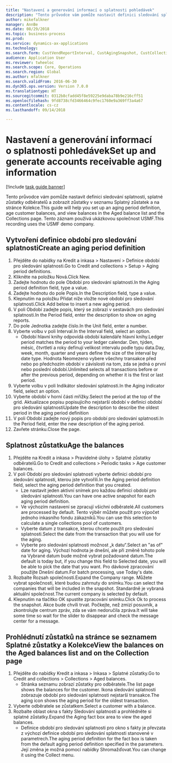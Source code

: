 ```yaml
--- 
title: "Nastavení a generování informací o splatnosti pohledávek"
description: "Tento průvodce vám pomůže nastavit definici sledování splatnosti, splatné zůstatky odběratelů a zobrazit zůstatky v seznamu Splatný zůstatek a na stránce Kolekce."
author: mikefalkner
manager: AnnBe
ms.date: 08/29/2018
ms.topic: business-process
ms.prod: 
ms.service: dynamics-ax-applications
ms.technology: 
ms.search.form: CustVendReportInterval, CustAgingSnapshot, CustCollectionsPoolsListPage, CustCollections
audience: Application User
ms.reviewer: twheeloc
ms.search.scope: Core, Operations
ms.search.region: Global
ms.author: mfalkner
ms.search.validFrom: 2016-06-30
ms.dyn365.ops.version: Version 7.0.0
ms.translationtype: HT
ms.sourcegitcommit: 0312b8cfadd45f8e59225e9daba78b9e216cff51
ms.openlocfilehash: 9fd8738cfd3466464c9fec1760e9a369ff3a4a67
ms.contentlocale: cs-cz
ms.lasthandoff: 09/14/2018

---
```

# <a name="set-up-and-generate-accounts-receivable-aging-information"></a><span data-ttu-id="ea632-103">Nastavení a generování informací o splatnosti pohledávek</span><span class="sxs-lookup"><span data-stu-id="ea632-103">Set up and generate accounts receivable aging information</span></span>

[!include [task guide banner](../../includes/task-guide-banner.md)]

<span data-ttu-id="ea632-104">Tento průvodce vám pomůže nastavit definici sledování splatnosti, splatné zůstatky odběratelů a zobrazit zůstatky v seznamu Splatný zůstatek a na stránce Kolekce.</span><span class="sxs-lookup"><span data-stu-id="ea632-104">This guide will help you set up an aging period definition, age customer balances, and view balances in the Aged balance list and the Collections page.</span></span> <span data-ttu-id="ea632-105">Tento záznam používá ukázkovou společnost USMF.</span><span class="sxs-lookup"><span data-stu-id="ea632-105">This recording uses the USMF demo company.</span></span>


## <a name="create-an-aging-period-definition"></a><span data-ttu-id="ea632-106">Vytvoření definice období pro sledování splatnosti</span><span class="sxs-lookup"><span data-stu-id="ea632-106">Create an aging period definition</span></span>
1. <span data-ttu-id="ea632-107">Přejděte do nabídky na Kredit a inkasa > Nastavení > Definice období pro sledování splatnosti.</span><span class="sxs-lookup"><span data-stu-id="ea632-107">Go to Credit and collections > Setup > Aging period definitions.</span></span>
2. <span data-ttu-id="ea632-108">Klikněte na položku Nová.</span><span class="sxs-lookup"><span data-stu-id="ea632-108">Click New.</span></span>
3. <span data-ttu-id="ea632-109">Zadejte hodnotu do pole Období pro sledování splatnosti.</span><span class="sxs-lookup"><span data-stu-id="ea632-109">In the Aging period definition field, type a value.</span></span>
4. <span data-ttu-id="ea632-110">Zadejte hodnotu do pole Popis.</span><span class="sxs-lookup"><span data-stu-id="ea632-110">In the Description field, type a value.</span></span>
5. <span data-ttu-id="ea632-111">Klepnutím na položku Přidat níže vložte nové období pro sledování splatnosti.</span><span class="sxs-lookup"><span data-stu-id="ea632-111">Click Add below to insert a new aging period.</span></span>
6. <span data-ttu-id="ea632-112">V poli Období zadejte popis, který se zobrazí v sestavách pro sledování splatnosti.</span><span class="sxs-lookup"><span data-stu-id="ea632-112">In the Period field, enter the description to show on aging reports.</span></span>
7. <span data-ttu-id="ea632-113">Do pole Jednotka zadejte číslo.</span><span class="sxs-lookup"><span data-stu-id="ea632-113">In the Unit field, enter a number.</span></span>
8. <span data-ttu-id="ea632-114">Vyberte volbu v poli Interval.</span><span class="sxs-lookup"><span data-stu-id="ea632-114">In the Interval field, select an option.</span></span>
    * <span data-ttu-id="ea632-115">Období hlavní knihy odpovídá období kalendáře hlavní knihy.</span><span class="sxs-lookup"><span data-stu-id="ea632-115">Ledger period matches the period to your ledger calendar.</span></span> <span data-ttu-id="ea632-116">Den, týden, měsíc, čtvrtletí a roky definují velikost intervalu podle typu data.</span><span class="sxs-lookup"><span data-stu-id="ea632-116">Day, week, month, quarter and years define the size of the interval by date type.</span></span> <span data-ttu-id="ea632-117">Hodnota Neomezeno vybere všechny transakce před nebo po předchozím období v závislosti na tom, zda se jedná o první nebo poslední období.</span><span class="sxs-lookup"><span data-stu-id="ea632-117">Unlimited selects all transactions before or after the previous period, depending on whether it is the first or last period.</span></span>  
9. <span data-ttu-id="ea632-118">Vyberte volbu v poli Indikátor sledování splatnosti.</span><span class="sxs-lookup"><span data-stu-id="ea632-118">In the Aging indicator field, select an option.</span></span>
10. <span data-ttu-id="ea632-119">Vyberte období v horní části mřížky.</span><span class="sxs-lookup"><span data-stu-id="ea632-119">Select the period at the top of the grid.</span></span> <span data-ttu-id="ea632-120">Aktualizace popisu popisujícího nejstarší období v definici období pro sledování splatnosti</span><span class="sxs-lookup"><span data-stu-id="ea632-120">Update the description to describe the oldest period in the aging period definition</span></span>
11. <span data-ttu-id="ea632-121">V poli Období zadejte nový popis pro období pro sledování splatnosti.</span><span class="sxs-lookup"><span data-stu-id="ea632-121">In the Period field, enter the new description of the aging period.</span></span>
12. <span data-ttu-id="ea632-122">Zavřete stránku.</span><span class="sxs-lookup"><span data-stu-id="ea632-122">Close the page.</span></span>

## <a name="age-the-balances"></a><span data-ttu-id="ea632-123">Splatnost zůstatku</span><span class="sxs-lookup"><span data-stu-id="ea632-123">Age the balances</span></span>
1. <span data-ttu-id="ea632-124">Přejděte na Kredit a inkasa > Pravidelné úlohy > Splatné zůstatky odběratelů.</span><span class="sxs-lookup"><span data-stu-id="ea632-124">Go to Credit and collections > Periodic tasks > Age customer balances.</span></span>
2. <span data-ttu-id="ea632-125">V poli Období pro sledování splatnosti vyberte definici období pro sledování splatnosti, kterou jste vytvořili.</span><span class="sxs-lookup"><span data-stu-id="ea632-125">In the Aging period definition field, select the aging period definition that you created.</span></span>
    * <span data-ttu-id="ea632-126">Lze nastavit jeden aktivní snímek pro každou definici období pro sledování splatnosti.</span><span class="sxs-lookup"><span data-stu-id="ea632-126">You can have one active snapshot for each aging period definition.</span></span>  
    * <span data-ttu-id="ea632-127">Ve výchozím nastavení se zpracují všichni odběratelé.</span><span class="sxs-lookup"><span data-stu-id="ea632-127">All customers are processed by default.</span></span> <span data-ttu-id="ea632-128">Tento výběr můžete použít pro výpočet jednoho inkasního fondu zákazníků.</span><span class="sxs-lookup"><span data-stu-id="ea632-128">You can use this selection to calculate a single collections pool of customers.</span></span>  
    * <span data-ttu-id="ea632-129">Vyberte datum z transakce, kterou chcete použít pro sledování splatnosti.</span><span class="sxs-lookup"><span data-stu-id="ea632-129">Select the date from the transaction that you will use for the aging.</span></span>  
    * <span data-ttu-id="ea632-130">Vyberte pro sledování splatnosti možnost „k datu“.</span><span class="sxs-lookup"><span data-stu-id="ea632-130">Select an "as of" date for aging.</span></span> <span data-ttu-id="ea632-131">Výchozí hodnota je dnešní, ale při změně tohoto pole na Vybrané datum bude možné vybrat požadované datum.</span><span class="sxs-lookup"><span data-stu-id="ea632-131">The default is today but, if you change this field to Selected date, you will be able to pick the date that you want.</span></span> <span data-ttu-id="ea632-132">Pro dávkové zpracování použijte Dnešní datum.</span><span class="sxs-lookup"><span data-stu-id="ea632-132">For batch processing, use Today's date.</span></span>  
3. <span data-ttu-id="ea632-133">Rozbalte Rozsah společností.</span><span class="sxs-lookup"><span data-stu-id="ea632-133">Expand the Company range.</span></span> <span data-ttu-id="ea632-134">Můžete vybrat společnosti, které budou zahrnuty do snímku.</span><span class="sxs-lookup"><span data-stu-id="ea632-134">You can select the companies that will be included in the snapshot.</span></span> <span data-ttu-id="ea632-135">Standardně je vybraná aktuální společnost.</span><span class="sxs-lookup"><span data-stu-id="ea632-135">The current company is selected by default.</span></span>
4. <span data-ttu-id="ea632-136">Klepnutím na tlačítko OK spustíte zpracování snímku.</span><span class="sxs-lookup"><span data-stu-id="ea632-136">Click Ok to process the snapshot.</span></span> <span data-ttu-id="ea632-137">Akce bude chvíli trvat. Počkejte, než zmizí posuvník, a zkontrolujte centrum zpráv, zda se vám nedoručila zpráva.</span><span class="sxs-lookup"><span data-stu-id="ea632-137">It will take some time so wait for the slider to disappear and check the message center for a message.</span></span>

## <a name="view-the-balances-on-the-aged-balances-list-and-on-the-collection-page"></a><span data-ttu-id="ea632-138">Prohlédnutí zůstatků na stránce se seznamem Splatné zůstatky a Kolekce</span><span class="sxs-lookup"><span data-stu-id="ea632-138">View the balances on the Aged balances list and on the Collection page</span></span>
1. <span data-ttu-id="ea632-139">Přejděte do nabídky Kredit a inkasa > Inkasa > Splatné zůstatky.</span><span class="sxs-lookup"><span data-stu-id="ea632-139">Go to Credit and collections > Collections > Aged balances.</span></span>
    * <span data-ttu-id="ea632-140">Stránka seznamu zobrazí zůstatky pro odběratele.</span><span class="sxs-lookup"><span data-stu-id="ea632-140">The list page shows the balances for the customer.</span></span> <span data-ttu-id="ea632-141">Ikona sledování splatnosti zobrazuje období pro sledování splatnosti nejstarší transakce.</span><span class="sxs-lookup"><span data-stu-id="ea632-141">The aging icon shows the aging period for the oldest transaction.</span></span>  
2. <span data-ttu-id="ea632-142">Vyberte odběratele se zůstatkem.</span><span class="sxs-lookup"><span data-stu-id="ea632-142">Select a customer with a balance.</span></span>
3. <span data-ttu-id="ea632-143">Rozbalte oblast okna s fakty Sledování splatnosti a prohlédněte si splatné zůstatky.</span><span class="sxs-lookup"><span data-stu-id="ea632-143">Expand the Aging fact box area to view the aged balances.</span></span>
    * <span data-ttu-id="ea632-144">Definice období pro sledování splatnosti pro okno s fakty je převzata z výchozí definice období pro sledování splatnosti stanovené v parametrech.</span><span class="sxs-lookup"><span data-stu-id="ea632-144">The aging period definition for the fact box is taken from the default aging period definition specified in the parameters.</span></span> <span data-ttu-id="ea632-145">Její změna je možná pomocí nabídky Shromažďovat.</span><span class="sxs-lookup"><span data-stu-id="ea632-145">You can change it using the Collect menu.</span></span>  


